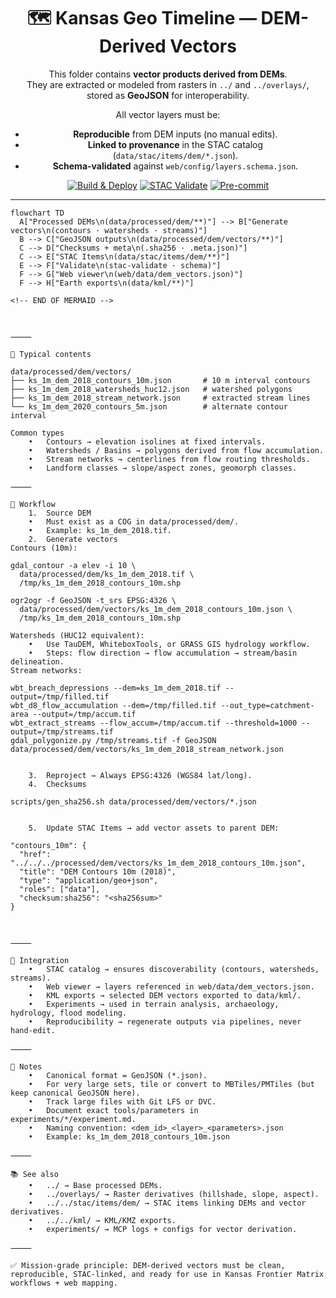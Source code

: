 <div align="center">

# 🗺️ Kansas Geo Timeline — DEM-Derived Vectors

This folder contains **vector products derived from DEMs**.  
They are extracted or modeled from rasters in `../` and `../overlays/`,  
stored as **GeoJSON** for interoperability.  

All vector layers must be:  
- **Reproducible** from DEM inputs (no manual edits).  
- **Linked to provenance** in the STAC catalog (`data/stac/items/dem/*.json`).  
- **Schema-validated** against `web/config/layers.schema.json`.  

[![Build & Deploy](https://github.com/bartytime4life/Kansas-Frontier-Matrix/actions/workflows/site.yml/badge.svg)](https://github.com/bartytime4life/Kansas-Frontier-Matrix/actions/workflows/site.yml)
[![STAC Validate](https://github.com/bartytime4life/Kansas-Frontier-Matrix/actions/workflows/stac-badges.yml/badge.svg)](https://github.com/bartytime4life/Kansas-Frontier-Matrix/actions/workflows/stac-badges.yml)
[![Pre-commit](https://github.com/bartytime4life/Kansas-Frontier-Matrix/actions/workflows/pre-commit.yml/badge.svg)](https://github.com/bartytime4life/Kansas-Frontier-Matrix/.pre-commit-config.yaml)

</div>

---

```mermaid
flowchart TD
  A["Processed DEMs\n(data/processed/dem/**)"] --> B["Generate vectors\n(contours · watersheds · streams)"]
  B --> C["GeoJSON outputs\n(data/processed/dem/vectors/**)"]
  C --> D["Checksums + meta\n(.sha256 · .meta.json)"]
  C --> E["STAC Items\n(data/stac/items/dem/**)"]
  E --> F["Validate\n(stac-validate · schema)"]
  F --> G["Web viewer\n(web/data/dem_vectors.json)"]
  F --> H["Earth exports\n(data/kml/**)"]

<!-- END OF MERMAID -->



⸻

📂 Typical contents

data/processed/dem/vectors/
├── ks_1m_dem_2018_contours_10m.json       # 10 m interval contours
├── ks_1m_dem_2018_watersheds_huc12.json   # watershed polygons
├── ks_1m_dem_2018_stream_network.json     # extracted stream lines
└── ks_1m_dem_2020_contours_5m.json        # alternate contour interval

Common types
	•	Contours → elevation isolines at fixed intervals.
	•	Watersheds / Basins → polygons derived from flow accumulation.
	•	Stream networks → centerlines from flow routing thresholds.
	•	Landform classes → slope/aspect zones, geomorph classes.

⸻

🔄 Workflow
	1.	Source DEM
	•	Must exist as a COG in data/processed/dem/.
	•	Example: ks_1m_dem_2018.tif.
	2.	Generate vectors
Contours (10m):

gdal_contour -a elev -i 10 \
  data/processed/dem/ks_1m_dem_2018.tif \
  /tmp/ks_1m_dem_2018_contours_10m.shp

ogr2ogr -f GeoJSON -t_srs EPSG:4326 \
  data/processed/dem/vectors/ks_1m_dem_2018_contours_10m.json \
  /tmp/ks_1m_dem_2018_contours_10m.shp

Watersheds (HUC12 equivalent):
	•	Use TauDEM, WhiteboxTools, or GRASS GIS hydrology workflow.
	•	Steps: flow direction → flow accumulation → stream/basin delineation.
Stream networks:

wbt_breach_depressions --dem=ks_1m_dem_2018.tif --output=/tmp/filled.tif
wbt_d8_flow_accumulation --dem=/tmp/filled.tif --out_type=catchment-area --output=/tmp/accum.tif
wbt_extract_streams --flow_accum=/tmp/accum.tif --threshold=1000 --output=/tmp/streams.tif
gdal_polygonize.py /tmp/streams.tif -f GeoJSON data/processed/dem/vectors/ks_1m_dem_2018_stream_network.json


	3.	Reproject → Always EPSG:4326 (WGS84 lat/long).
	4.	Checksums

scripts/gen_sha256.sh data/processed/dem/vectors/*.json


	5.	Update STAC Items → add vector assets to parent DEM:

"contours_10m": {
  "href": "../../../processed/dem/vectors/ks_1m_dem_2018_contours_10m.json",
  "title": "DEM Contours 10m (2018)",
  "type": "application/geo+json",
  "roles": ["data"],
  "checksum:sha256": "<sha256sum>"
}



⸻

🔗 Integration
	•	STAC catalog → ensures discoverability (contours, watersheds, streams).
	•	Web viewer → layers referenced in web/data/dem_vectors.json.
	•	KML exports → selected DEM vectors exported to data/kml/.
	•	Experiments → used in terrain analysis, archaeology, hydrology, flood modeling.
	•	Reproducibility → regenerate outputs via pipelines, never hand-edit.

⸻

📝 Notes
	•	Canonical format = GeoJSON (*.json).
	•	For very large sets, tile or convert to MBTiles/PMTiles (but keep canonical GeoJSON here).
	•	Track large files with Git LFS or DVC.
	•	Document exact tools/parameters in experiments/*/experiment.md.
	•	Naming convention: <dem_id>_<layer>_<parameters>.json
	•	Example: ks_1m_dem_2018_contours_10m.json

⸻

📚 See also
	•	../ → Base processed DEMs.
	•	../overlays/ → Raster derivatives (hillshade, slope, aspect).
	•	../../stac/items/dem/ → STAC items linking DEMs and vector derivatives.
	•	../../kml/ → KML/KMZ exports.
	•	experiments/ → MCP logs + configs for vector derivation.

⸻

✅ Mission-grade principle: DEM-derived vectors must be clean, reproducible, STAC-linked, and ready for use in Kansas Frontier Matrix workflows + web mapping.

